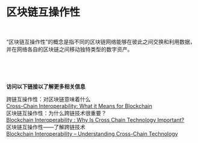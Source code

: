 # 区块链互操作性<br>

<br>

“区块链互操作性”的概念是指不同的区块链网络能够在彼此之间交换和利用数据，并在网络各自的区块链之间移动独特类型的数字资产。<br>

<br>
<br>
<br>

**访问以下链接以了解更多相关信息**<br>

跨链互操作性：对区块链意味着什么<br>
[Cross-Chain Interoperability: What it Means for Blockchain](https://www.gemini.com/cryptopedia/why-is-interoperability-important-for-blockchain)<br>
区块链互操作性：为什么跨链技术很重要？<br>
[Blockchain Interoperability : Why Is Cross Chain Technology Important?](https://101blockchains.com/blockchain-interoperability/)<br>
区块链互操作性——了解跨链技术<br>
[Blockchain Interoperability – Understanding Cross-Chain Technology](https://www.blockchain-council.org/blockchain/blockchain-interoperability/)<br>